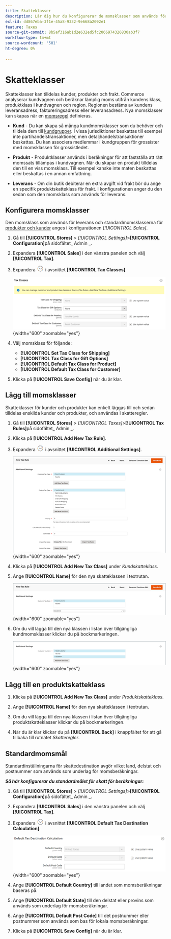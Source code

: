 ```yaml
---
title: Skatteklasser
description: Lär dig hur du konfigurerar de momsklasser som används för momsregler.
exl-id: dd867eba-3f1e-45a8-9332-9e668a2092e1
feature: Taxes
source-git-commit: 8b5af316ab1d2e632ed5fc2066974326830ab3f7
workflow-type: tm+mt
source-wordcount: '501'
ht-degree: 0%

---
```


# Skatteklasser

Skatteklasser kan tilldelas kunder, produkter och frakt. Commerce analyserar kundvagnen och beräknar lämplig moms utifrån kundens klass, produktklass i kundvagnen och region. Regionen bestäms av kundens leveransadress, faktureringsadress eller leveransadress. Nya momsklasser kan skapas när en [momsregel](tax-rules.md) definieras.

- **Kund** - Du kan skapa så många kundmomsklasser som du behöver och tilldela dem till [kundgrupper](../customers/customer-groups.md). I vissa jurisdiktioner beskattas till exempel inte partihandelstransaktioner, men detaljhandelstransaktioner beskattas. Du kan associera medlemmar i kundgruppen för grossister med momsklassen för grossistledet.

- **Produkt** - Produktklasser används i beräkningar för att fastställa att rätt momssats tillämpas i kundvagnen. När du skapar en produkt tilldelas den till en viss momsklass. Till exempel kanske inte maten beskattas eller beskattas i en annan omfattning.

- **Leverans** - Om din butik debiterar en extra avgift vid frakt bör du ange en specifik produktskatteklass för frakt. I konfigurationen anger du den sedan som den momsklass som används för leverans.

## Konfigurera momsklasser

Den momsklass som används för leverans och standardmomsklasserna för [produkter och kunder](#add-a-product-tax-class) anges i konfigurationen _[!UICONTROL Sales]_.

1. Gå till **[!UICONTROL Stores]** > _[!UICONTROL Settings]_>**[!UICONTROL Configuration]**&#x200B;på sidofältet_ Admin _.

1. Expandera **[!UICONTROL Sales]** i den vänstra panelen och välj **[!UICONTROL Tax]**.

1. Expandera ![Expansionsväljaren](../assets/icon-display-expand.png) i avsnittet **[!UICONTROL Tax Classes]**.

   ![Konfiguration - momsklasser](../configuration-reference/sales/assets/tax-tax-classes.png){width="600" zoomable="yes"}

1. Välj momsklass för följande:

   - **[!UICONTROL Set Tax Class for Shipping]**
   - **[!UICONTROL Tax Class for Gift Options]**
   - **[!UICONTROL Default Tax Class for Product]**
   - **[!UICONTROL Default Tax Class for Customer]**

1. Klicka på **[!UICONTROL Save Config]** när du är klar.

## Lägg till momsklasser

Skatteklasser för kunder och produkter kan enkelt läggas till och sedan tilldelas enskilda kunder och produkter, och användas i skatteregler.

1. Gå till **[!UICONTROL Stores]** > _[!UICONTROL Taxes]_>**[!UICONTROL Tax Rules]**&#x200B;på sidofältet_ Admin _.

1. Klicka på **[!UICONTROL Add New Tax Rule]**.

1. Expandera ![Expansionsväljaren](../assets/icon-display-expand.png) i avsnittet **[!UICONTROL Additional Settings]**.

   ![Lägg till ny momsklass](./assets/tax-class-additional-settings.png){width="600" zoomable="yes"}

1. Klicka på **[!UICONTROL Add New Tax Class]** under _Kundskatteklass_.

1. Ange **[!UICONTROL Name]** för den nya skatteklassen i textrutan.

   ![Lägg till ny momsklass](./assets/tax-class-customer-add-new.png){width="600" zoomable="yes"}

1. Om du vill lägga till den nya klassen i listan över tillgängliga kundmomsklasser klickar du på bockmarkeringen.

   ![Nya momsklasser](./assets/tax-classes-updated.png){width="600" zoomable="yes"}

## Lägg till en produktskatteklass

1. Klicka på **[!UICONTROL Add New Tax Class]** under _Produktskatteklass_.

1. Ange **[!UICONTROL Name]** för den nya skatteklassen i textrutan.

1. Om du vill lägga till den nya klassen i listan över tillgängliga produktskatteklasser klickar du på bockmarkeringen.

1. När du är klar klickar du på **[!UICONTROL Back]** i knappfältet för att gå tillbaka till rutnätet _Skatteregler_.

## Standardmomsmål

Standardinställningarna för skattedestination avgör vilket land, delstat och postnummer som används som underlag för momsberäkningar.

**_Så här konfigurerar du standardmålet för skatt för beräkningar:_**

1. Gå till **[!UICONTROL Stores]** > _[!UICONTROL Settings]_>**[!UICONTROL Configuration]**&#x200B;på sidofältet_ Admin _.

1. Expandera **[!UICONTROL Sales]** i den vänstra panelen och välj **[!UICONTROL Tax]**.

1. Expandera ![Expansionsväljaren](../assets/icon-display-expand.png) i avsnittet **[!UICONTROL Default Tax Destination Calculation]**.

   ![Beräkning av standardmomsmål](../configuration-reference/sales/assets/tax-default-tax-destination-calculation.png){width="600" zoomable="yes"}

1. Ange **[!UICONTROL Default Country]** till landet som momsberäkningar baseras på.

1. Ange **[!UICONTROL Default State]** till den delstat eller provins som används som underlag för momsberäkningar.

1. Ange **[!UICONTROL Default Post Code]** till det postnummer eller postnummer som används som bas för lokala momsberäkningar.

1. Klicka på **[!UICONTROL Save Config]** när du är klar.
